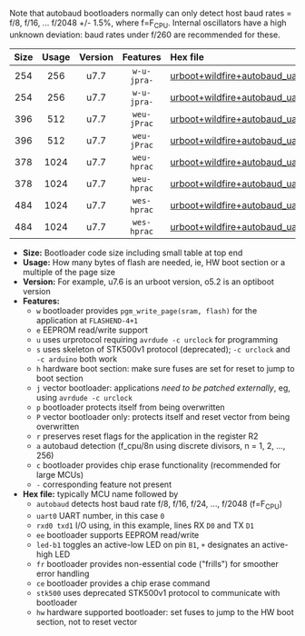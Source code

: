 Note that autobaud bootloaders normally can only detect host baud rates = f/8, f/16, ... f/2048 +/- 1.5%, where f=F<sub>CPU</sub>. Internal oscillators have a high unknown deviation: baud rates under f/260 are recommended for these.

|Size|Usage|Version|Features|Hex file|
|:-:|:-:|:-:|:-:|:--|
|254|256|u7.7|`w-u-jpra-`|[urboot+wildfire+autobaud_uart0_rxd0_txd1_led+b5.hex](https://raw.githubusercontent.com/stefanrueger/urboot.hex/main/boards/wildfire/autobaud/urboot+wildfire+autobaud_uart0_rxd0_txd1_led+b5.hex)|
|254|256|u7.7|`w-u-jpra-`|[urboot+wildfire+autobaud_uart1_rxd2_txd3_led+b5.hex](https://raw.githubusercontent.com/stefanrueger/urboot.hex/main/boards/wildfire/autobaud/urboot+wildfire+autobaud_uart1_rxd2_txd3_led+b5.hex)|
|396|512|u7.7|`weu-jPrac`|[urboot+wildfire+autobaud_uart0_rxd0_txd1_ee_led+b5_fr_ce.hex](https://raw.githubusercontent.com/stefanrueger/urboot.hex/main/boards/wildfire/autobaud/urboot+wildfire+autobaud_uart0_rxd0_txd1_ee_led+b5_fr_ce.hex)|
|396|512|u7.7|`weu-jPrac`|[urboot+wildfire+autobaud_uart1_rxd2_txd3_ee_led+b5_fr_ce.hex](https://raw.githubusercontent.com/stefanrueger/urboot.hex/main/boards/wildfire/autobaud/urboot+wildfire+autobaud_uart1_rxd2_txd3_ee_led+b5_fr_ce.hex)|
|378|1024|u7.7|`weu-hprac`|[urboot+wildfire+autobaud_uart0_rxd0_txd1_ee_led+b5_fr_ce_hw.hex](https://raw.githubusercontent.com/stefanrueger/urboot.hex/main/boards/wildfire/autobaud/urboot+wildfire+autobaud_uart0_rxd0_txd1_ee_led+b5_fr_ce_hw.hex)|
|378|1024|u7.7|`weu-hprac`|[urboot+wildfire+autobaud_uart1_rxd2_txd3_ee_led+b5_fr_ce_hw.hex](https://raw.githubusercontent.com/stefanrueger/urboot.hex/main/boards/wildfire/autobaud/urboot+wildfire+autobaud_uart1_rxd2_txd3_ee_led+b5_fr_ce_hw.hex)|
|484|1024|u7.7|`wes-hprac`|[urboot+wildfire+autobaud_uart0_rxd0_txd1_ee_led+b5_fr_ce_stk500_hw.hex](https://raw.githubusercontent.com/stefanrueger/urboot.hex/main/boards/wildfire/autobaud/urboot+wildfire+autobaud_uart0_rxd0_txd1_ee_led+b5_fr_ce_stk500_hw.hex)|
|484|1024|u7.7|`wes-hprac`|[urboot+wildfire+autobaud_uart1_rxd2_txd3_ee_led+b5_fr_ce_stk500_hw.hex](https://raw.githubusercontent.com/stefanrueger/urboot.hex/main/boards/wildfire/autobaud/urboot+wildfire+autobaud_uart1_rxd2_txd3_ee_led+b5_fr_ce_stk500_hw.hex)|

- **Size:** Bootloader code size including small table at top end
- **Usage:** How many bytes of flash are needed, ie, HW boot section or a multiple of the page size
- **Version:** For example, u7.6 is an urboot version, o5.2 is an optiboot version
- **Features:**
  + `w` bootloader provides `pgm_write_page(sram, flash)` for the application at `FLASHEND-4+1`
  + `e` EEPROM read/write support
  + `u` uses urprotocol requiring `avrdude -c urclock` for programming
  + `s` uses skeleton of STK500v1 protocol (deprecated); `-c urclock` and `-c arduino` both work
  + `h` hardware boot section: make sure fuses are set for reset to jump to boot section
  + `j` vector bootloader: applications *need to be patched externally*, eg, using `avrdude -c urclock`
  + `p` bootloader protects itself from being overwritten
  + `P` vector bootloader only: protects itself and reset vector from being overwritten
  + `r` preserves reset flags for the application in the register R2
  + `a` autobaud detection (f_cpu/8n using discrete divisors, n = 1, 2, ..., 256)
  + `c` bootloader provides chip erase functionality (recommended for large MCUs)
  + `-` corresponding feature not present
- **Hex file:** typically MCU name followed by
  + `autobaud` detects host baud rate f/8, f/16, f/24, ..., f/2048 (f=F<sub>CPU</sub>)
  + `uart0` UART number, in this case `0`
  + `rxd0 txd1` I/O using, in this example, lines RX `D0` and TX `D1`
  + `ee` bootloader supports EEPROM read/write
  + `led-b1` toggles an active-low LED on pin `B1`, `+` designates an active-high LED
  + `fr` bootloader provides non-essential code ("frills") for smoother error handling
  + `ce` bootloader provides a chip erase command
  + `stk500` uses deprecated STK500v1 protocol to communicate with bootloader
  + `hw` hardware supported bootloader: set fuses to jump to the HW boot section, not to reset vector
